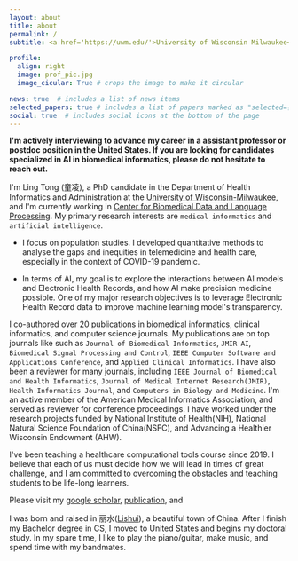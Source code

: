 ```yaml
---
layout: about
title: about
permalink: /
subtitle: <a href='https://uwm.edu/'>University of Wisconsin Milwaukee</a>. Lecturer, Medical Informatics, Data Science. 

profile:
  align: right
  image: prof_pic.jpg
  image_cicular: True # crops the image to make it circular

news: true  # includes a list of news items
selected_papers: true # includes a list of papers marked as "selected={true}"
social: true  # includes social icons at the bottom of the page
---
```


**I'm actively interviewing to advance my career in a assistant professor or postdoc position in the United States. If you are looking for candidates specialized in AI in biomedical informatics, please do not hesitate to reach out.**

I'm Ling Tong (童凌), a PhD candidate in the Department of Health Informatics and Administration at the [University of Wisconsin-Milwaukee](https://uwm.edu/), and I'm currently working in [Center for Biomedical Data and Language Processing](https://sites.uwm.edu/jakeluo/). My primary research interests are `medical informatics` and `artificial intelligence`. 

- I focus on population studies. I developed quantitative methods to analyse the gaps and inequities in telemedicine and health care, especially in the context of COVID-19 pandemic.

- In terms of AI, my goal is to explore the interactions between AI models and Electronic Health Records, and how AI make precision medicine possible. One of my major research objectives is to leverage Electronic Health Record data to improve machine learning model's transparency. 
  
I co-authored over 20 publications in  biomedical informatics, clinical informatics, and computer science journals. My publications are on top journals like such as `Journal of Biomedical Informatics`, `JMIR AI`, `Biomedical Signal Processing and Control`, `IEEE Computer Software and Applications Conference`, and `Applied Clinical Informatics`. I have also been a reviewer for many journals, including `IEEE Journal of Biomedical and Health Informatics`, `Journal of Medical Internet Research(JMIR)`, `Health Informatics Journal`, and `Computers in Biology and Medicine`.  I'm an active member of the American Medical Informatics Association, and served as reviewer for conference proceedings. I have worked under the research projects funded by National Institute of Health(NIH), National Natural Science Foundation of China(NSFC), and Advancing a Healthier Wisconsin Endowment (AHW).

I've been teaching a healthcare computational tools course since 2019. I believe that each of us must decide how we will lead in times of great challenge, and I am committed to overcoming the obstacles and teaching students to be life-long learners. 

Please visit my [google scholar](https://scholar.google.com/citations?user=lIl39DUAAAAJ&hl=en), [publication](https://tongling.github.io/publications/), and 

I was born and raised in 丽水([Lishui](https://en.wikipedia.org/wiki/Lishui)), a beautiful town of China. After I finish my Bachelor degree in CS, I moved to United States and begins my doctoral study. In my spare time, I like to play the piano/guitar, make music, and spend time with my bandmates.


